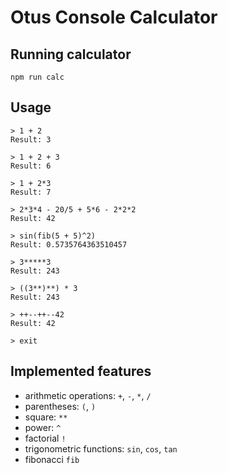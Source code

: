 # Otus Console Calculator

## Running calculator
```
npm run calc
```

## Usage
```
> 1 + 2
Result: 3

> 1 + 2 + 3
Result: 6

> 1 + 2*3
Result: 7

> 2*3*4 - 20/5 + 5*6 - 2*2*2
Result: 42

> sin(fib(5 + 5)^2)
Result: 0.5735764363510457

> 3*****3
Result: 243

> ((3**)**) * 3
Result: 243

> ++--++--42
Result: 42

> exit
```

## Implemented features
- arithmetic operations: `+`, `-`, `*`, `/`
- parentheses: `(`, `)`
- square: `**`
- power: `^`
- factorial `!`
- trigonometric functions: `sin`, `cos`, `tan`
- fibonacci `fib`